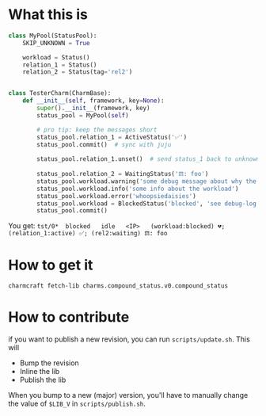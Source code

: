 # What this is

```python
class MyPool(StatusPool):
    SKIP_UNKNOWN = True

    workload = Status()
    relation_1 = Status()
    relation_2 = Status(tag='rel2')


class TesterCharm(CharmBase):
    def __init__(self, framework, key=None):
        super().__init__(framework, key)
        status_pool = MyPool(self)

        # pro tip: keep the messages short
        status_pool.relation_1 = ActiveStatus('✅')
        status_pool.commit()  # sync with juju
        
        status_pool.relation_1.unset()  # send status_1 back to unknown, until you set it again. 
        
        status_pool.relation_2 = WaitingStatus('𝌗: foo')
        status_pool.workload.warning('some debug message about why the workload is blocked')
        status_pool.workload.info('some info about the workload')
        status_pool.workload.error('whoopsiedaisies')
        status_pool.workload = BlockedStatus('blocked', 'see debug-log for the reason')
        status_pool.commit()   
``` 

You get:
`tst/0*  blocked   idle   <IP>   (workload:blocked) 💔; (relation_1:active) ✅; (rel2:waiting) 𝌗: foo`


# How to get it

`charmcraft fetch-lib charms.compound_status.v0.compound_status`

# How to contribute
if you want to publish a new revision, you can run `scripts/update.sh`.
This will 
 - Bump the revision
 - Inline the lib
 - Publish the lib

When you bump to a new (major) version, you'll have to manually change the 
value of `$LIB_V` in `scripts/publish.sh`.

